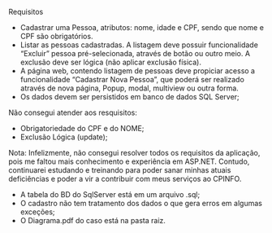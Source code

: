 Requisitos
- Cadastrar uma Pessoa, atributos:  nome, idade e CPF, sendo que nome e CPF são obrigatórios.
- Listar as pessoas cadastradas. A listagem deve possuir funcionalidade “Excluir” pessoa pré-selecionada, através de botão ou outro meio. A exclusão deve ser lógica (não aplicar exclusão física).
- A página web, contendo listagem de pessoas deve propiciar acesso a funcionalidade “Cadastrar Nova Pessoa”, que poderá ser realizado através de nova página, Popup, modal, multiview ou outra forma.
- Os dados devem ser persistidos em banco de dados SQL Server;

Não consegui atender aos resquisitos:
- Obrigatoriedade do CPF e do NOME;
- Exclusão Lógica (update);

Nota:
Infelizmente, não consegui resolver todos os requisitos da aplicação, pois me faltou mais conhecimento e experiência em ASP.NET. Contudo, continuarei estudando e treinando para poder sanar minhas atuais deficiências e poder a vir a contribuir com meus serviços ao CPINFO.

- A tabela do BD do SqlServer está em um arquivo .sql;
- O cadastro não tem tratamento dos dados o que gera erros em algumas exceções;
- O Diagrama.pdf do caso está na pasta raiz.
